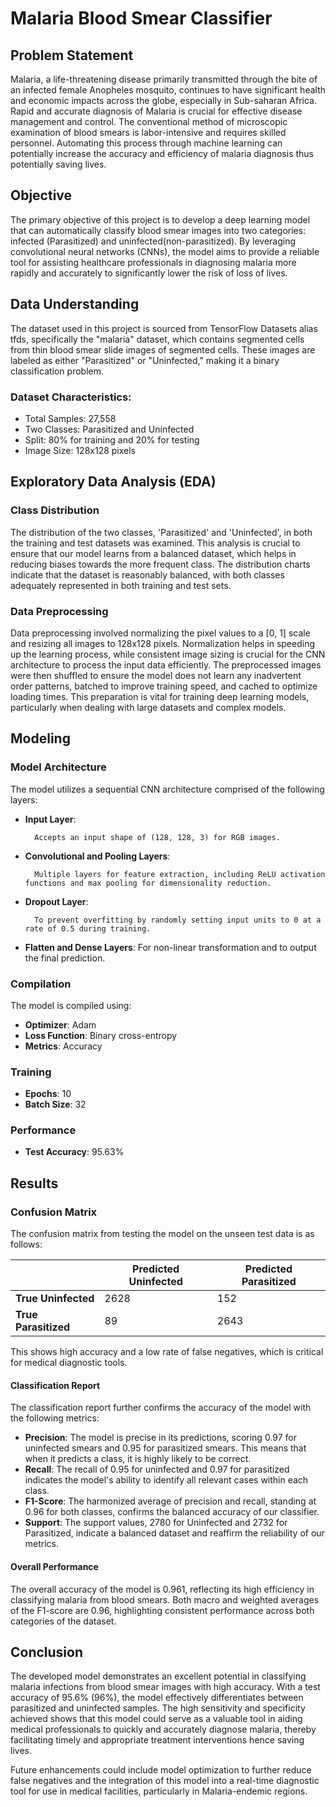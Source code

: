 # Malaria Blood Smear Classifier

## Problem Statement

Malaria, a life-threatening disease primarily transmitted through the bite of an infected female Anopheles mosquito, continues to have significant health and economic impacts across the globe, especially in Sub-saharan Africa. Rapid and accurate diagnosis of Malaria is crucial for effective disease management and control. The conventional method of microscopic examination of blood smears is labor-intensive and requires skilled personnel. Automating this process through machine learning can potentially increase the accuracy and efficiency of malaria diagnosis thus potentially saving lives.

## Objective

The primary objective of this project is to develop a deep learning model that can automatically classify blood smear images into two categories: infected (Parasitized) and uninfected(non-parasitized). By leveraging convolutional neural networks (CNNs), the model aims to provide a reliable tool for assisting healthcare professionals in diagnosing malaria more rapidly and accurately to significantly lower the risk of loss of lives.

## Data Understanding

The dataset used in this project is sourced from TensorFlow Datasets alias tfds, specifically the "malaria" dataset, which contains segmented cells from thin blood smear slide images of segmented cells. These images are labeled as either "Parasitized" or "Uninfected," making it a binary classification problem.

### Dataset Characteristics:
- Total Samples: 27,558
- Two Classes: Parasitized and Uninfected
- Split: 80% for training and 20% for testing
- Image Size: 128x128 pixels

## Exploratory Data Analysis (EDA)

### Class Distribution
The distribution of the two classes, 'Parasitized' and 'Uninfected', in both the training and test datasets was examined. This analysis is crucial to ensure that our model learns from a balanced dataset, which helps in reducing biases towards the more frequent class. The distribution charts indicate that the dataset is reasonably balanced, with both classes adequately represented in both training and test sets.

### Data Preprocessing
Data preprocessing involved normalizing the pixel values to a [0, 1] scale and resizing all images to 128x128 pixels. Normalization helps in speeding up the learning process, while consistent image sizing is crucial for the CNN architecture to process the input data efficiently. The preprocessed images were then shuffled to ensure the model does not learn any inadvertent order patterns, batched to improve training speed, and cached to optimize loading times. This preparation is vital for training deep learning models, particularly when dealing with large datasets and complex models.

## Modeling

### Model Architecture
The model utilizes a sequential CNN architecture comprised of the following layers:
- **Input Layer**:

        Accepts an input shape of (128, 128, 3) for RGB images.
- **Convolutional and Pooling Layers**:

        Multiple layers for feature extraction, including ReLU activation functions and max pooling for dimensionality reduction.
- **Dropout Layer**:

        To prevent overfitting by randomly setting input units to 0 at a rate of 0.5 during training.
- **Flatten and Dense Layers**: For non-linear transformation and to output the final prediction.

### Compilation
The model is compiled using:
- **Optimizer**: Adam
- **Loss Function**: Binary cross-entropy
- **Metrics**: Accuracy

### Training
- **Epochs**: 10
- **Batch Size**: 32

### Performance
- **Test Accuracy**: 95.63%

## Results

### Confusion Matrix
The confusion matrix from testing the model on the unseen test data is as follows:

|               | Predicted Uninfected | Predicted Parasitized |
|---------------|----------------------|-----------------------|
| **True Uninfected**  | 2628                 | 152                   |
| **True Parasitized** | 89                   | 2643                  |

This shows high accuracy and a low rate of false negatives, which is critical for medical diagnostic tools.

#### Classification Report
The classification report further confirms the accuracy of the model with the following metrics:
- **Precision**: The model is precise in its predictions, scoring 0.97 for uninfected smears and 0.95 for parasitized smears. This means that when it predicts a class, it is highly likely to be correct.
- **Recall**: The recall of 0.95 for uninfected and 0.97 for parasitized indicates the model's ability to identify all relevant cases within each class.
- **F1-Score**: The harmonized average of precision and recall, standing at 0.96 for both classes, confirms the balanced accuracy of our classifier.
- **Support**: The support values, 2780 for Uninfected and 2732 for Parasitized, indicate a balanced dataset and reaffirm the reliability of our metrics.

#### Overall Performance
The overall accuracy of the model is 0.961, reflecting its high efficiency in classifying malaria from blood smears. Both macro and weighted averages of the F1-score are 0.96, highlighting consistent performance across both categories of the dataset.

## Conclusion

The developed model demonstrates an excellent potential in classifying malaria infections from blood smear images with high accuracy. With a test accuracy of 95.6% (96%), the model effectively differentiates between parasitized and uninfected samples. The high sensitivity and specificity achieved shows that this model could serve as a valuable tool in aiding medical professionals to quickly and accurately diagnose malaria, thereby facilitating timely and appropriate treatment interventions hence saving lives.

Future enhancements could include model optimization to further reduce false negatives and the integration of this model into a real-time diagnostic tool for use in medical facilities, particularly in Malaria-endemic regions.
